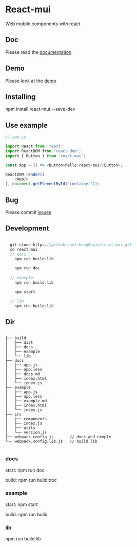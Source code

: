 # React-mui

Web mobile components with react

## Doc

Please read the [documentation](https://shengkevin.github.io/react-mui/docs/index.html)

## Demo

Please look at the [demo](https://shengkevin.github.io/react-mui/example/index.html)

## Installing

npm install react-mui --save-dev

## Use example

```javascript
// app.js

import React from 'react';
import ReactDOM from 'react-dom';
import { Button } from 'react-mui';

const App = () => <Button>hello react-mui</Button>;

ReactDOM.render((
    <App/>
), document.getElementById('container'));

```

## Bug

Please commit [issues](https://github.com/shengKevin/react-mui/issues)

## Development

```js

  git clone https://github.com/shengKevin/react-mui.git
  cd react-mui
  // docs
    npm run build:lib

    npm run doc 
    
  // example 
    npm run build:lib

    npm start

  // lib
    npm run build:lib

```

## Dir

```

├── build
│   ├── dist
│   ├── docs
│   ├── example
│   └── lib
├── docs
│   ├── app.js
│   ├── app.less
│   ├── docs.md
│   ├── index.html
│   └── index.js
├── example
│   ├── app.js
│   ├── app.less
│   ├── example.md
│   ├── index.html
│   └── index.js
├── src
│   ├── components
│   ├── index.js
│   ├── utils
│   └── version.js
├── webpack.config.js       // docs and exmple
└── webpack.config.lib.js   // build lib


```

### docs

start: npm run doc

build: npm run build:doc

### example 

start: npm start

build: npm run build 

### lib

npm run build:lib

